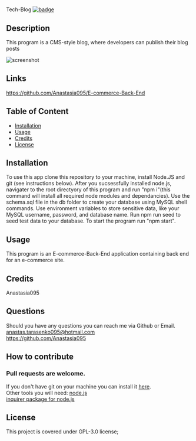 # 
Tech-Blog  [![badge](https://img.shields.io/static/v1?label=license&message=GPL-3.0&color=green)](https://choosealicense.com/licenses/gpl-3.0/)

## Description
This program is a CMS-style blog, where developers can publish their blog posts

![screenshot](https://sun9-44.userapi.com/impg/1CEJw1TFcB-eHZyP2XWdFYjSWfGf_qx8JaO71g/tjAP1mBZxZk.jpg?size=1905x808&quality=95&sign=10a9b5f1e4531eef733dd197f2d8ffd3&type=album)

## Links
https://github.com/Anastasia095/E-commerce-Back-End  

  ## Table of Content
  - [Installation](#installation)
  - [Usage](#usage)
  - [Credits](#credits)
  - [License](#license)

  ## Installation
To use this app clone this repository to your machine, install Node.JS and git (see instructions below). After you sucsessfully installed node.js, navigater to the root directyory of this program and run "npm i"(this command will install all required node modules and dependancies). Use the schema.sql file in the db folder to create your database using MySQL shell commands. Use environment variables to store sensitive data, like your MySQL username, password, and database name. Run npm run seed to seed test data to your database. To start the program run "npm start".
  ## Usage
 This program is an E-commerce-Back-End application containing back end for an e-commerce site.

  ## Credits
  Anastasia095

  ## Questions
  Should you have any questions you can reach me via Github or Email.  
  anastas.tarasenko095@hotmail.com  
  https://github.com/Anastasia095

  ## How to contribute  
  ### Pull requests are welcome.
  If you don't have git on your machine you can install it [here](https://docs.github.com/en/get-started/quickstart/set-up-git).  
  Other tools you will need:
  [node.js](https://nodejs.dev/learn/how-to-install-nodejs)  
  [inquirer package for node.js](https://www.npmjs.com/package/inquirer/v/8.2.4#questions)

  
  ## License
  This project is covered under GPL-3.0 license;